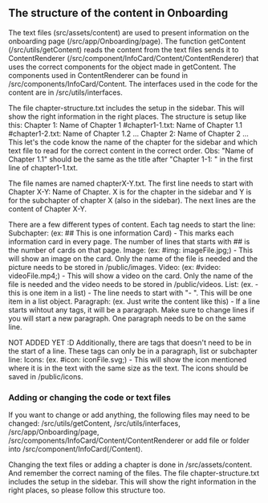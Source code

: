 ## The structure of the content in Onboarding

The text files (src/assets/content) are used to present information on the onboarding page (/src/app/Onboarding/page). The function getContent (/src/utils/getContent) reads the content from the text files sends it to ContentRenderer (/src/component/InfoCard/Content/ContentRenderer) that uses the correct components for the object made in getContent. The components used in ContentRenderer can be found in /src/components/InfoCard/Content. The interfaces used in the code for the content are in /src/utils/interfaces.

The file chapter-structure.txt includes the setup in the sidebar. This will show the right information in the right places. The structure is setup like this:
Chapter 1: Name of Chapter 1
#chapter1-1.txt: Name of Chapter 1.1
#chapter1-2.txt: Name of Chapter 1.2
...
Chapter 2: Name of Chapter 2
...
This let's the code know the name of the chapter for the sidebar and which text file to read for the correct content in the correct order. Obs: "Name of Chapter 1.1" should be the same as the title after "Chapter 1-1: " in the first line of chapter1-1.txt.

The file names are named chapterX-Y.txt.
The first line needs to start with Chapter X-Y: Name of Chapter. X is for the chapter in the sidebar and Y is for the subchapter of chapter X (also in the sidebar).
The next lines are the content of Chapter X-Y.

There are a few different types of content. Each tag needs to start the line:
Subchapter: (ex: ## This is one information Card) - This marks each information card in every page. The number of lines that starts with ## is the number of cards on that page.
Image: (ex: #img: imageFile.jpg;) - This will show an image on the card. Only the name of the file is needed and the picture needs to be stored in /public/images.
Video: (ex: #video: videoFile.mp4;) - This will show a video on the card. Only the name of the file is needed and the video needs to be stored in /public/videos.
List: (ex. - this is one item in a list) - The line needs to start with "- ". This will be one item in a list object.
Paragraph: (ex. Just write the content like this) - If a line starts wihtout any tags, it will be a paragraph. Make sure to change lines if you will start a new paragraph. One paragraph needs to be on the same line.

NOT ADDED YET :D
Additionally, there are tags that doesn't need to be in the start of a line. These tags can only be in a paragraph, list or subchapter line:
Icons: (ex. #icon: iconFile.svg;) - This will show the icon mentioned where it is in the text with the same size as the text. The icons should be saved in /public/icons.

### Adding or changing the code or text files

If you want to change or add anything, the following files may need to be changed: /src/utils/getContent, /src/utils/interfaces, /src/app/Onboarding/page, /src/components/InfoCard/Content/ContentRenderer or add file or folder into /src/component/InfoCard(/Content).

Changing the text files or adding a chapter is done in /src/assets/content. And remember the correct naming of the files. The file chapter-structure.txt includes the setup in the sidebar. This will show the right information in the right places, so please follow this structure too.
